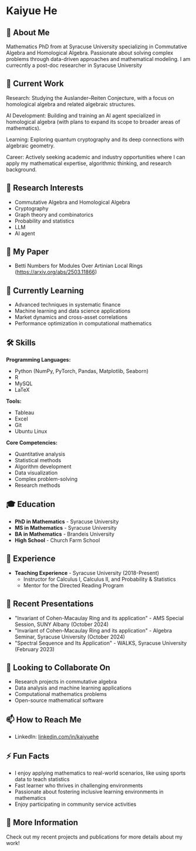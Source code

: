 # Kaiyue He

## 👋 About Me

Mathematics PhD from at Syracuse University specializing in Commutative Algebra and Homological Algebra. Passionate about solving complex problems through data-driven approaches and mathematical modeling. I am currecntly a post-doc researcher in Syracuse University

## 🔭 Current Work
Research: Studying the Auslander–Reiten Conjecture, with a focus on homological algebra and related algebraic structures.

AI Development: Building and training an AI agent specialized in homological algebra (with plans to expand its scope to broader areas of mathematics).

Learning: Exploring quantum cryptography and its deep connections with algebraic geometry.

Career: Actively seeking academic and industry opportunities where I can apply my mathematical expertise, algorithmic thinking, and research background.

## 🧠 Research Interests

- Commutative Algebra and Homological Algebra
- Cryptography
- Graph theory and combinatorics
- Probability and statistics
- LLM
- AI agent

## 📄 My Paper
- Betti Numbers for Modules Over Artinian Local Rings (https://arxiv.org/abs/2503.11866)

## 🌱 Currently Learning

- Advanced techniques in systematic finance
- Machine learning and data science applications
- Market dynamics and cross-asset correlations
- Performance optimization in computational mathematics

## 🛠️ Skills

**Programming Languages:**
- Python (NumPy, PyTorch, Pandas, Matplotlib, Seaborn)
- R
- MySQL
- LaTeX

**Tools:**
- Tableau
- Excel
- Git
- Ubuntu Linux

**Core Competencies:**
- Quantitative analysis
- Statistical methods
- Algorithm development
- Data visualization
- Complex problem-solving
- Research methods

## 🎓 Education

- **PhD in Mathematics**  - Syracuse University
- **MS in Mathematics** - Syracuse University
- **BA in Mathematics** - Brandeis University
- **High School** - Church Farm School

## 💼 Experience

- **Teaching Experience** - Syracuse University (2018-Present)
  - Instructor for Calculus I, Calculus II, and Probability & Statistics
  - Mentor for the Directed Reading Program

## 📝 Recent Presentations

- "Invariant of Cohen-Macaulay Ring and its application" - AMS Special Session, SUNY Albany (October 2024)
- "Invariant of Cohen-Macaulay Ring and its application" - Algebra Seminar, Syracuse University (October 2024)
- "Spectral Sequence and Its Application" - WALKS, Syracuse University (February 2023)

## 👯 Looking to Collaborate On

- Research projects in commutative algebra
- Data analysis and machine learning applications
- Computational mathematics problems
- Open-source mathematical software

## 📫 How to Reach Me

- LinkedIn: [linkedin.com/in/kaiyuehe](https://linkedin.com/in/kaiyuehe)

## ⚡ Fun Facts

- I enjoy applying mathematics to real-world scenarios, like using sports data to teach statistics
- Fast learner who thrives in challenging environments
- Passionate about fostering inclusive learning environments in mathematics
- Enjoy participating in community service activities

## 🔗 More Information

Check out my recent projects and publications for more details about my work!
